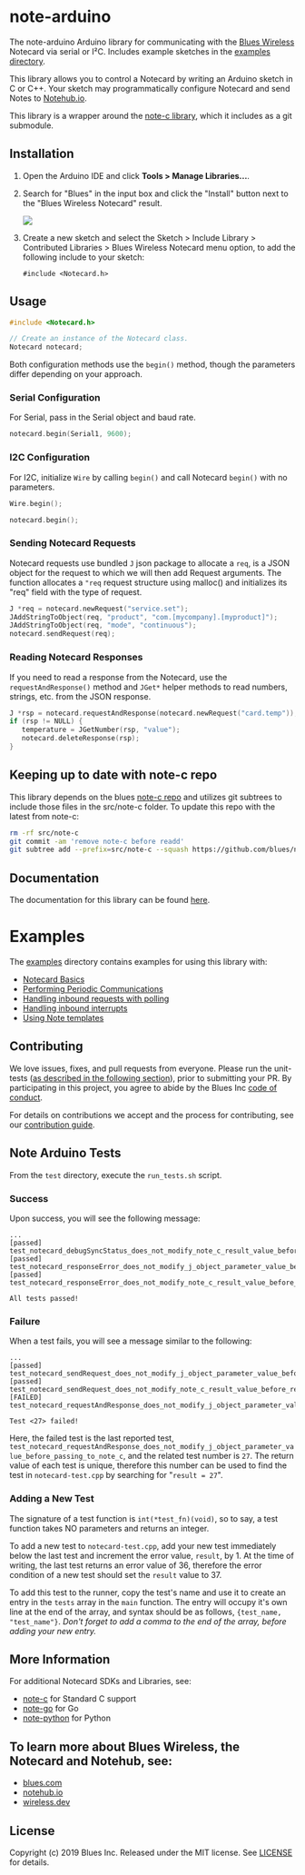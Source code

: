 # note-arduino

The note-arduino Arduino library for communicating with the
[Blues Wireless][blues] Notecard via serial or I²C. Includes example sketches in
the [examples directory](examples).

This library allows you to control a Notecard by writing an Arduino sketch in C
or C++. Your sketch may programmatically configure Notecard and send Notes to
[Notehub.io][notehub].

This library is a wrapper around the [note-c library][note-c], which it includes
as a git submodule.

## Installation

1. Open the Arduino IDE and click **Tools > Manage Libraries...**.
2. Search for "Blues" in the input box and click the "Install" button next
   to the "Blues Wireless Notecard" result.

   ![](https://wireless.dev/images/guides/first-sensor/arduino/install-library.gif)

3. Create a new sketch and select the Sketch > Include Library > Contributed
Libraries > Blues Wireless Notecard menu option, to add the following include to
your sketch:

   ```
   #include <Notecard.h>
   ```

## Usage

```cpp
#include <Notecard.h>

// Create an instance of the Notecard class.
Notecard notecard;
```

Both configuration methods use the `begin()` method, though the parameters
differ depending on your approach.

### Serial Configuration

For Serial, pass in the Serial object and baud rate.

```cpp
notecard.begin(Serial1, 9600);
```

### I2C Configuration

For I2C, initialize `Wire` by calling `begin()` and call Notecard `begin()` with
no parameters.

```cpp
Wire.begin();

notecard.begin();
```

### Sending Notecard Requests

Notecard requests use bundled `J` json package to allocate a `req`, is a JSON
object for the request to which we will then add Request arguments. The
function allocates a `"req` request structure using malloc() and initializes its
"req" field with the type of request.

```cpp
J *req = notecard.newRequest("service.set");
JAddStringToObject(req, "product", "com.[mycompany].[myproduct]");
JAddStringToObject(req, "mode", "continuous");
notecard.sendRequest(req);
```

### Reading Notecard Responses

If you need to read a response from the Notecard, use the `requestAndResponse()`
method and `JGet*` helper methods to read numbers, strings, etc. from the JSON
response.

```cpp
J *rsp = notecard.requestAndResponse(notecard.newRequest("card.temp"));
if (rsp != NULL) {
   temperature = JGetNumber(rsp, "value");
   notecard.deleteResponse(rsp);
}
```

## Keeping up to date with note-c repo

This library depends on the blues [note-c repo][note-c] and utilizes
git subtrees to include those files in the src/note-c folder. To
update this repo with the latest from note-c:

```sh
rm -rf src/note-c
git commit -am 'remove note-c before readd'
git subtree add --prefix=src/note-c --squash https://github.com/blues/note-c.git master
```

## Documentation

The documentation for this library can be found [here](https://blues.github.io/note-arduino/html/index.html).

# Examples

The [examples](examples/) directory contains examples for using this library
with:

- [Notecard Basics](examples/Example1_NotecardBasics/Example1_NotecardBasics.ino)
- [Performing Periodic Communications](examples/Example2_PeriodicCommunications/Example2_PeriodicCommunications.ino)
- [Handling inbound requests with polling](examples/Example3_InboundPolling/Example3_InboundPolling.ino)
- [Handling inbound interrupts](examples/Example4_InboundInterrupts/Example4_InboundInterrupts.ino)
- [Using Note templates](examples/Example5_UsingTemplates/Example5_UsingTemplates.ino)

## Contributing

We love issues, fixes, and pull requests from everyone. Please run the
unit-tests ([as described in the following section](#note-arduino-tests)), prior
to submitting your PR. By participating in this project, you agree to abide by
the Blues Inc [code of conduct].

For details on contributions we accept and the process for contributing, see our
[contribution guide](CONTRIBUTING.md).

## Note Arduino Tests

From the `test` directory, execute the `run_tests.sh` script.

### Success

Upon success, you will see the following message:

```none
...
[passed] test_notecard_debugSyncStatus_does_not_modify_note_c_result_value_before_returning_to_caller
[passed] test_notecard_responseError_does_not_modify_j_object_parameter_value_before_passing_to_note_c
[passed] test_notecard_responseError_does_not_modify_note_c_result_value_before_returning_to_caller

All tests passed!
```

### Failure

When a test fails, you will see a message similar to the following:

```none
...
[passed] test_notecard_sendRequest_does_not_modify_j_object_parameter_value_before_passing_to_note_c
[passed] test_notecard_sendRequest_does_not_modify_note_c_result_value_before_returning_to_caller
[FAILED] test_notecard_requestAndResponse_does_not_modify_j_object_parameter_value_before_passing_to_note_c

Test <27> failed!
```

Here, the failed test is the last reported test,
`test_notecard_requestAndResponse_does_not_modify_j_object_parameter_value_before_passing_to_note_c`,
and the related test number is `27`. The return value of each test is unique,
therefore this number can be used to find the test in `notecard-test.cpp` by
searching for "`result = 27`".

### Adding a New Test

The signature of a test function is `int(*test_fn)(void)`, so to say, a test
function takes NO parameters and returns an integer.

To add a new test to `notecard-test.cpp`, add your new test immediately below
the last test and increment the error value, `result`, by 1. At the time of
writing, the last test returns an error value of 36, therefore the error
condition of a new test should set the `result` value to 37.

To add this test to the runner, copy the test's name and use it to create an
entry in the `tests` array in the `main` function. The entry will occupy it's
own line at the end of the array, and syntax should be as follows,
`{test_name, "test_name"}`. _Don't forget to add a comma to the end of the
array, before adding your new entry._

## More Information

For additional Notecard SDKs and Libraries, see:

* [note-c][note-c] for Standard C support
* [note-go][note-go] for Go
* [note-python][note-python] for Python

## To learn more about Blues Wireless, the Notecard and Notehub, see:

* [blues.com](https://blues.io)
* [notehub.io][Notehub]
* [wireless.dev](https://wireless.dev)

## License

Copyright (c) 2019 Blues Inc. Released under the MIT license. See
[LICENSE](LICENSE) for details.

[blues]: https://blues.com
[notehub]: https://notehub.io
[note-c]: https://github.com/blues/note-c
[note-go]: https://github.com/blues/note-go
[note-python]: https://github.com/blues/note-python
[archive]: https://github.com/blues/note-arduino/archive/master.zip
[code of conduct]: https://blues.github.io/opensource/code-of-conduct
[Notehub]: https://notehub.io
